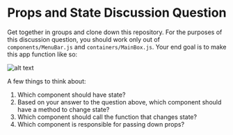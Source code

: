 # Props and State Discussion Question 

Get together in groups and clone down this repository. For the purposes of this discussion question, you should work only out of `components/MenuBar.js` and `containers/MainBox.js`. Your end goal is to make this app function like so:

![alt text][example]

[example]: ./M4-DQ-example.gif "final"


A few things to think about:

1. Which component should have state?
2. Based on your answer to the question above, which component should have a method to change state?
3. Which component should call the function that changes state?
4. Which component is responsible for passing down props?
